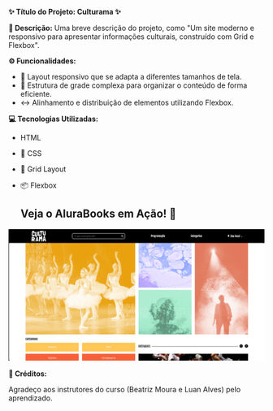 **✨ Título do Projeto: Culturama ✨**

**📖 Descrição:** Uma breve descrição do projeto, como "Um site moderno e responsivo para apresentar informações culturais, construído com Grid e Flexbox".

**⚙️ Funcionalidades:**

* 📱 Layout responsivo que se adapta a diferentes tamanhos de tela.
* 🧱 Estrutura de grade complexa para organizar o conteúdo de forma eficiente.
* ↔️ Alinhamento e distribuição de elementos utilizando Flexbox.

**💻 Tecnologias Utilizadas:**

*  HTML
* 🎨 CSS
* 📐 Grid Layout
* 📦 Flexbox

  ## Veja o AluraBooks em Ação\! 👀

![Captura de tela da aplicação do Culturama](assets/img/Culturama.png/)

**🙏 Créditos:**

Agradeço aos instrutores do curso (Beatriz Moura e Luan Alves) pelo aprendizado.
